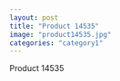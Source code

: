 ```yaml
---
layout: post
title: "Product 14535"
image: "product14535.jpg"
categories: "category1"
---
```

Product 14535
